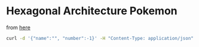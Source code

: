 # Hexagonal Architecture Pokemon

from [here](https://alexis-lozano.com/hexagonal-architecture-in-rust-1/)

```sh
curl -d '{"name":"", "number":-1}' -H "Content-Type: application/json" -X POST http://localhost:8080/
```
